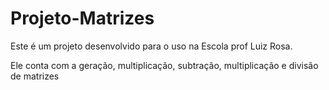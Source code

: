 # Projeto-Matrizes

Este é um projeto desenvolvido para o uso na Escola prof Luiz Rosa.

Ele conta com a geração, multiplicação, subtração, multiplicação e divisão de matrizes 
